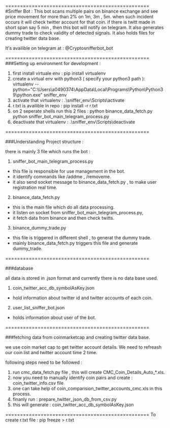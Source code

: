 =================================================
#Sniffer Bot :
This bot scans multiple pairs on binance exchange and see price movement for more than 2% on 1m, 3m , 5m.
when such incident occurs it will check twitter account for that coin.
if there is twitt made in short span say 5 min , then this bot will notify on telegram.
It also generates dummy trade to check validity of detected signals.
It also holds files for creating twitter data base.

It's availible on telegram at : @Cryptosnifferbot_bot

=================================================
###Setting up environment for development :

1. first install virtuale env : pip install virtualenv
2. create a virtual env with python3 ( specify your python3 path ): virtualenv --python="C:\Users\a0490374\AppData\Local\Programs\Python\Python39\python.exe" sniffer_env
3. activate that virtualenv : .\sniffer_env\Scripts\activate
4. r.txt is availible in repo : pip install -r r.txt
5. on 2 seperate shells run this 2 files :
   python binance_data_fetch.py
   python sniffer_bot_main_telegram_process.py
6. deactivate that virtualenv : .\sniffer_env\Scripts\deactivate

=================================================

###Understanding Project structure :

there is mainly 3 file which runs the bot :

1) sniffer_bot_main_telegram_process.py
- this file is responsible for use management in the bot.
- it identify commands like /addme , /removeme.
- it also send socket message to binance_data_fetch.py , to make user registration real time.

2) binance_data_fetch.py
- this is the main file which do all data processing.
- it listen on socket from sniffer_bot_main_telegram_process.py,
- it fetch data from binance and then check twitts.

3) binance_dummy_trade.py
- this file is triggered in different shell , to generat the dummy trade.
- mainly binance_data_fetch.py triggers this file and generate dummy_trade.

=================================================

###database

all data is stored in .json format and currently there is no data base used.

1) coin_twitter_acc_db_symbolAsKey.json
- hold information about twitter id and twitter accounts of each coin.

2) user_list_sniffer_bot.json
- holds information about user of the bot.

=================================================

###fetching data from coinmarketcap and creating twitter data base.

we use coin market cap to get twitter account details.
We need to refreash our coin list and twitter account time 2 time.

following steps need to be followed :
1) run cmc_data_fetch.py file , this will create CMC_Coin_Details_Auto_*.xls.
2) now you need to manually identify coin pairs and create : coin_twitter_info.csv file
3) one can take help of coin_comparision_twitter_accounts_cmc.xls in this process.
4) finanly run : prepare_twitter_json_db_from_csv.py 
5) this will generate : coin_twitter_acc_db_symbolAsKey.json


=================================================
To create r.txt file : pip freeze > r.txt